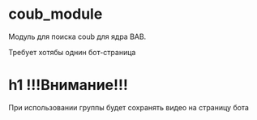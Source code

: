 # coub_module
Модуль для поиска coub для ядра BAB.

Требует хотябы однин бот-страница

h1 !!!Внимание!!! 
=====================
  При использовании группы будет сохранять видео на страницу бота
